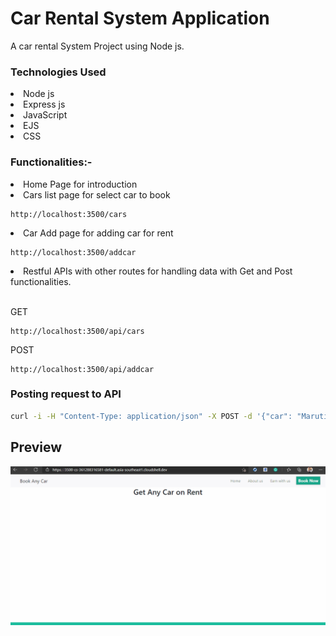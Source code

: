 # Car Rental System Application
A car rental System Project using Node js.

### Technologies Used
<li>Node js
<li>Express js
<li>JavaScript
<li>EJS
<li>CSS



### Functionalities:-
<li>Home Page for introduction
<li>Cars list page for select car to book

```Link
http://localhost:3500/cars
```
<li>Car Add page for adding car for rent

```Link
http://localhost:3500/addcar
```
<li>Restful APIs with other routes for handling data with Get and Post functionalities.

<br>GET

```Link
http://localhost:3500/api/cars
```

POST
```Link
http://localhost:3500/api/addcar
```

### Posting request to API

```Bash
curl -i -H "Content-Type: application/json" -X POST -d '{"car": "Maruti","model": "2018","fair": "$5000"}' http://localhost:3500/addcar
```

## Preview


<img src="previews/rent-1.gif">

